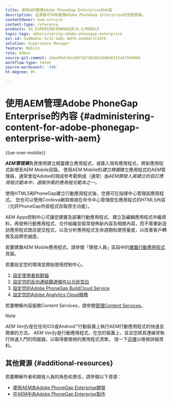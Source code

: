 ```yaml
---
title: 使用AEM管理Adobe PhoneGap Enterprise的內容
description: 此頁面可作為管理Adobe PhoneGap Enterprise的登陸頁面。
contentOwner: msm-service
content-type: reference
products: SG_EXPERIENCEMANAGER/6.5/MOBILE
topic-tags: administering-adobe-phonegap-enterprise
exl-id: 5a98eb3c-5c12-4a6c-8d76-eed44c7c3df5
solution: Experience Manager
feature: Mobile
role: Admin
source-git-commit: 2dae56dc9ec66f1bf36bbb24d6b0315a5f5040bb
workflow-type: tm+mt
source-wordcount: '346'
ht-degree: 0%

---
```


# 使用AEM管理Adobe PhoneGap Enterprise的內容 {#administering-content-for-adobe-phonegap-enterprise-with-aem}

{{ue-over-mobile}}

***AEM管理員***&#x200B;負責使用建立精靈建立應用程式，或匯入現有應用程式，將新應用程式新增至AEM Mobile目錄。 使用AEM Mobile的&#x200B;*建立精靈*&#x200B;建立應用程式的AEM管理員，通常會從Adobe的現成參考範例或（通常）由&#x200B;*AEM開發人員建立的自訂應用程式範本中，選取所需的應用程式範本之一。*

使用HTML5和PhoneGap建立行動應用程式後，您便可在指揮中心管理該應用程式。 您也可以使用Cordova網頁檢視在命令中心管理原生應用程式的HTML5內容（允許PhoneGap外掛程式存取原生功能）。

AEM Apps控制中心可讓您建置及部署行動應用程式、建立及編輯應用程式中繼資料，再發佈行動應用程式、合作組織並經常發佈新內容及相關內容，而不需重新造訪應用程式商店提交程式，以及分析應用程式生命週期和使用量度，以改善客戶轉換及品牌忠誠度。

若要建置AEM Mobile應用程式，請參閱「開發人員」區段中的[建置行動應用程式](/help/mobile/building-app-mobile-phonegap.md)頁面。

若要設定您的環境並開始使用控制中心，

1. [設定使用者和群組](/help/mobile/configure-users-groups.md)
1. [設定您的反向連結篩選條件以允許空白](/help/mobile/setting-referrer-filter-empty.md)
1. [設定您的Adobe PhoneGap BuildCloud Service](/help/mobile/configure-phonegap-build-cloud.md)
1. [設定您的Adobe Analytics Cloud服務](/help/mobile/configure-adobe-mobile-cloud-service.md)

若要瞭解內容服務Content Services，請參閱[管理Content Services](/help/mobile/developing-content-services.md)。

>[!NOTE]
>
>*AEM Verify*&#x200B;是在任何iOS或Android™行動裝置上執行AEM行動應用程式的快速且簡單的方法。 *AEM Verify*&#x200B;是行動應用程式，在您的裝置上，並且您將其連線至執行快速入門的伺服器，以取得要檢視的應用程式清單。 按一下[這裡](/help/mobile/phonegap-mobile-quickstart.md)以檢視詳細資料。

## 其他資源 {#additional-resources}

若要瞭解作者和開發人員的角色和責任，請參閱以下資源：

* [使用AEM為Adobe PhoneGap Enterprise開發](/help/mobile/developing-in-phonegap.md)
* [在AEM中為Adobe PhoneGap Enterprise製作](/help/mobile/phonegap.md)
